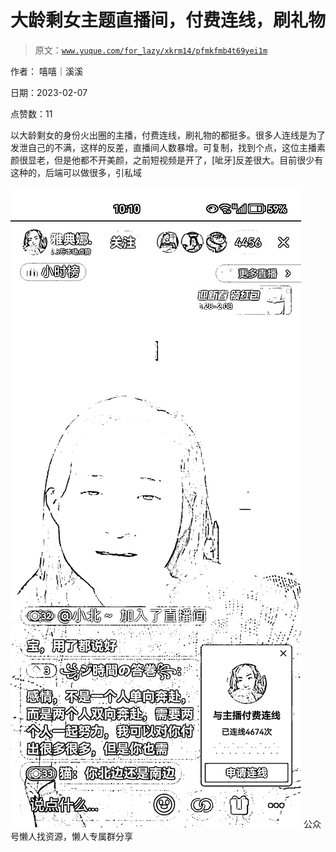 # 大龄剩女主题直播间，付费连线，刷礼物

> 原文：[`www.yuque.com/for_lazy/xkrm14/pfmkfmb4t69yei1m`](https://www.yuque.com/for_lazy/xkrm14/pfmkfmb4t69yei1m)



作者： 嘻嘻｜溪溪



日期：2023-02-07



点赞数：11



以大龄剩女的身份火出圈的主播，付费连线，刷礼物的都挺多。很多人连线是为了发泄自己的不满，这样的反差，直播间人数暴增。可复制，找到个点，这位主播素颜很显老，但是他都不开美颜，之前短视频是开了，[呲牙]反差很大。目前很少有这种的，后端可以做很多，引私域



![](img/fdae03629b6c3831223df9466b6bd81d.png)  <ne-p id="u5f1d917a" data-lake-id="u5f1d917a">公众号懒人找资源，懒人专属群分享

</ne-p>
